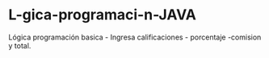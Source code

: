 # L-gica-programaci-n-JAVA
Lógica programación basica - Ingresa calificaciones - porcentaje -comision y total. 
